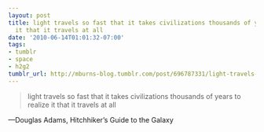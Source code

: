 ```yaml
---
layout: post
title: light travels so fast that it takes civilizations thousands of years to realize
  it that it travels at all
date: '2010-06-14T01:01:32-07:00'
tags:
- tumblr
- space
- h2g2
tumblr_url: http://mburns-blog.tumblr.com/post/696787331/light-travels-so-fast-that-it-takes-civilizations
---
```

<blockquote>light travels so fast that it takes civilizations thousands of years to realize it that it travels at all</blockquote>&#8212;Douglas Adams, Hitchhiker&rsquo;s Guide to the Galaxy
